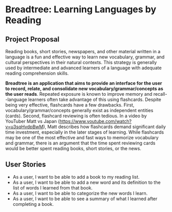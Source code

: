 # Breadtree: Learning Languages by Reading

## Project Proposal
Reading books, short stories, newspapers, and other material
written in a language is a fun and effective way to learn
new vocabulary, grammar, and cultural perspectives in their
natural contexts. This strategy is generally used by intermediate and
advanced learners of a language with adequate reading comprehension
skills.

**Breadtree is an application that aims to provide an interface
for the user to record, relate, and consolidate new
vocabulary/grammar/concepts as the user reads**. Repeated exposure
is known to improve memory and recall--language learners often
take advantage of this using flashcards. Despite being very
effective, flashcards have a few drawbacks. First, vocabulary/grammar/concepts
generally exist as independent entities (cards). Second, flashcard
reviewing is often tedious. In a video by
YouTuber Matt vs Japan (https://www.youtube.com/watch?v=u3sqHvdpBwM),
Matt describes how flashcards demand significant daily time
investment, especially in the later stages of learning.
While flashcards may be one of the most effective and fast ways 
to memorize vocabulary and grammar, there is an argument that the time 
spent reviewing cards would be better spent reading books, short stories,
or the news. 


## User Stories
- As a user, I want to be able to add a book to my reading list.
- As a user, I want to be able to add a new word and its definition to the
list of words I learned from that book.
- As a user, I want to be able to categorize the new words I learn.
- As a user, I want to be able to see a summary of what I learned
after completing a book.
